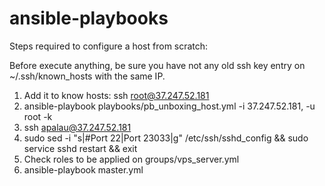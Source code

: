 # ansible-playbooks

Steps required to configure a host from scratch:

Before execute anything, be sure you have not any old ssh key entry on ~/.ssh/known_hosts with the same IP.

1. Add it to know hosts: ssh root@37.247.52.181
2. ansible-playbook playbooks/pb_unboxing_host.yml -i 37.247.52.181, -u root -k
3. ssh apalau@37.247.52.181
4. 	sudo sed -i "s|#Port 22|Port 23033|g" /etc/ssh/sshd_config && sudo service sshd restart && exit
5. Check roles to be applied on groups/vps_server.yml
6. ansible-playbook master.yml
